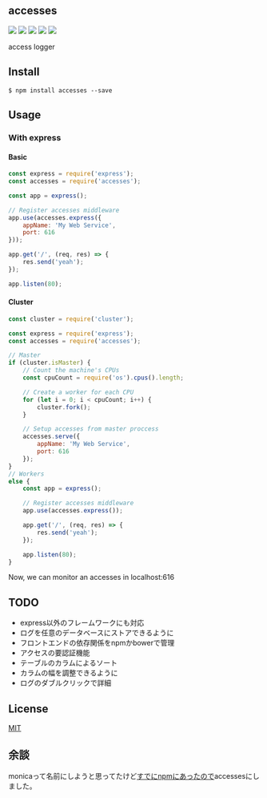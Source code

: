 accesses
-------------------------------

[![][npm-badge]][npm-link]
[![][travis-badge]][travis-link]
[![][david-badge]][david-link]
[![][david-dev-badge]][david-dev-link]
[![][mit-badge]][mit]

access logger

## Install
``` shell
$ npm install accesses --save
```

## Usage
### With express
#### Basic
``` javascript
const express = require('express');
const accesses = require('accesses');

const app = express();

// Register accesses middleware
app.use(accesses.express({
	appName: 'My Web Service',
	port: 616
}));

app.get('/', (req, res) => {
	res.send('yeah');
});

app.listen(80);
```

#### Cluster
``` javascript
const cluster = require('cluster');

const express = require('express');
const accesses = require('accesses');

// Master
if (cluster.isMaster) {
	// Count the machine's CPUs
	const cpuCount = require('os').cpus().length;

	// Create a worker for each CPU
	for (let i = 0; i < cpuCount; i++) {
		cluster.fork();
	}

	// Setup accesses from master proccess
	accesses.serve({
		appName: 'My Web Service',
		port: 616
	});
}
// Workers
else {
	const app = express();

	// Register accesses middleware
	app.use(accesses.express());

	app.get('/', (req, res) => {
		res.send('yeah');
	});

	app.listen(80);
}
```

Now, we can monitor an accesses in localhost:616

## TODO
* express以外のフレームワークにも対応
* ログを任意のデータベースにストアできるように
* フロントエンドの依存関係をnpmかbowerで管理
* アクセスの要認証機能
* テーブルのカラムによるソート
* カラムの幅を調整できるように
* ログのダブルクリックで詳細

## License
[MIT](LICENSE)

## 余談
monicaって名前にしようと思ってたけど[すでにnpmにあったので](https://www.npmjs.com/package/monica)accessesにしました。

[npm-link]:        https://www.npmjs.com/package/accesses
[npm-badge]:       https://img.shields.io/npm/v/accesses.svg?style=flat-square
[mit]:             http://opensource.org/licenses/MIT
[mit-badge]:       https://img.shields.io/badge/license-MIT-444444.svg?style=flat-square
[travis-link]:     https://travis-ci.org/syuilo/accesses
[travis-badge]:    http://img.shields.io/travis/syuilo/accesses.svg?style=flat-square
[david-link]:      https://david-dm.org/syuilo/accesses#info=dependencies&view=table
[david-badge]:     https://img.shields.io/david/syuilo/accesses.svg?style=flat-square
[david-dev-link]:  https://david-dm.org/syuilo/accesses#info=devDependencies&view=table
[david-dev-badge]: https://img.shields.io/david/dev/syuilo/accesses.svg?style=flat-square
